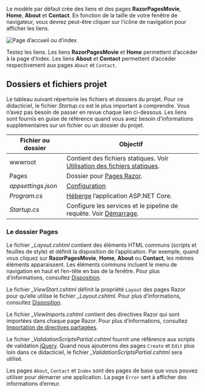 Le modèle par défaut crée des liens et des pages **RazorPagesMovie**, **Home**, **About** et **Contact**. En fonction de la taille de votre fenêtre de navigateur, vous devrez peut-être cliquer sur l’icône de navigation pour afficher les liens.

![Page d’accueil ou d’index](../../tutorials/razor-pages/razor-pages-start/_static/home2.png)

Testez les liens. Les liens **RazorPagesMovie** et **Home** permettent d’accéder à la page d’index. Les liens **About** et **Contact** permettent d’accéder respectivement aux pages `About` et `Contact`.

## <a name="project-files-and-folders"></a>Dossiers et fichiers projet

Le tableau suivant répertorie les fichiers et dossiers du projet. Pour ce didacticiel, le fichier *Startup.cs* est le plus important à comprendre. Vous n’avez pas besoin de passer en revue chaque lien ci-dessous. Les liens sont fournis en guise de référence quand vous avez besoin d’informations supplémentaires sur un fichier ou un dossier du projet.

| Fichier ou dossier              | Objectif |
| ----------------- | ------------ | 
| wwwroot | Contient des fichiers statiques. Voir [Utilisation des fichiers statiques](xref:fundamentals/static-files). |
| Pages | Dossier pour [Pages Razor](xref:mvc/razor-pages/index). | 
| *appsettings.json* | [Configuration](xref:fundamentals/configuration/index) |
| *Program.cs* | [Héberge](xref:fundamentals/hosting) l’application ASP.NET Core.|
| *Startup.cs* | Configure les services et le pipeline de requête. Voir [Démarrage](xref:fundamentals/startup).|

### <a name="the-pages-folder"></a>Le dossier Pages

Le fichier *_Layout.cshtml* contient des éléments HTML communs (scripts et feuilles de style) et définit la disposition de l’application. Par exemple, quand vous cliquez sur **RazorPagesMovie**, **Home**, **About** ou **Contact**, les mêmes éléments apparaissent. Les éléments communs incluent le menu de navigation en haut et l’en-tête en bas de la fenêtre. Pour plus d’informations, consultez [Disposition](xref:mvc/views/layout).

Le fichier *_ViewStart.cshtml* définit la propriété `Layout` des pages Razor pour qu’elle utilise le fichier *_Layout.cshtml*. Pour plus d’informations, consultez [Disposition](xref:mvc/views/layout).

Le fichier *_ViewImports.cshtml* contient des directives Razor qui sont importées dans chaque page Razor. Pour plus d’informations, consultez [Importation de directives partagées](xref:mvc/views/layout#importing-shared-directives).

Le fichier *_ValidationScriptsPartial.cshtml* fournit une référence aux scripts de validation [jQuery](https://jquery.com/). Quand nous ajouterons des pages `Create` et `Edit` plus loin dans ce didacticiel, le fichier *_ValidationScriptsPartial.cshtml* sera utilisé.

Les pages `About`, `Contact` et `Index` sont des pages de base que vous pouvez utiliser pour démarrer une application. La page `Error` sert à afficher des informations d’erreur.